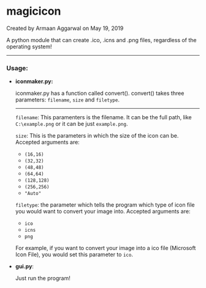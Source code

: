 # magicicon
Created by Armaan Aggarwal on May 19, 2019

A python module that can create .ico, .icns and .png files, regardless of the operating system!

****

### Usage:
* **iconmaker.py:**

	iconmaker.py has a function called convert(). 
	convert() takes three parameters: `filename`, `size` and `filetype`.
	
	****
	
	
	`filename`: This paramenters is the filename. It can be the full path, like `C:\example.png` or it can be just `example.png`.
	 
	 
	`size`: This is the parameters in which the size of the icon can be. Accepted arguments are:
		
	* `(16,16)`
	* `(32,32)`
	* `(48,48)`
	* `(64,64)`
	* `(128,128)`
	* `(256,256)`
	* `"Auto"`
		
		
		
		
	`filetype`: the parameter which tells the program which type of icon file you would want to convert your image into. Accepted 		arguments are:
	
	* `ico`
	* `icns`
	* `png`
	
	For example, if you want to convert your image into a ico file (Microsoft Icon File), you would set this parameter to `ico`.
	


* **gui.py**:
	
	Just run the program!
